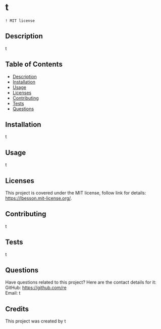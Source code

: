 # t
 
    ! MIT license
 
  ## Description
  t

  ## Table of Contents
  * [Description](#description)
  * [Installation](#installation)
  * [Usage](#usage)
  * [Licenses](#licenses)
  * [Contributing](#contributing)
  * [Tests](#tests)
  * [Questions](#questions)

  ## Installation
  t

  ## Usage
  t

  ## Licenses
  This project is covered under the MIT license, follow link for details: https://lbesson.mit-license.org/.
 
  ## Contributing
  t

  ## Tests
  t

  ## Questions
  Have questions related to this project? Here are the contact details for it:
  GitHub: https://github.com/re  
  Email: t

  ## Credits
This project was created by t
